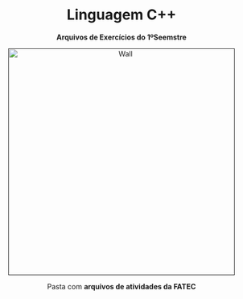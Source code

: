  <h1 align="center"> Linguagem C++ </h1>
 <p align="center"> <strong> Arquivos de Exercícios do 1ºSeemstre </strong> </p>

<div align="center">
  <a href=""><img src="https://wallpaperbat.com/img/279051-coding-wallpaper.jpg"  height="450" weight="250" border="0" alt="Wall"></a>
</div>
  <p align="center"> Pasta com <strong> arquivos de atividades da FATEC </strong> </p>
